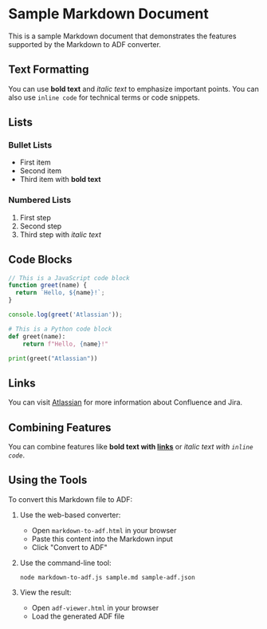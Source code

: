 # Sample Markdown Document

This is a sample Markdown document that demonstrates the features supported by the Markdown to ADF converter.

## Text Formatting

You can use **bold text** and *italic text* to emphasize important points. You can also use `inline code` for technical terms or code snippets.

## Lists

### Bullet Lists

- First item
- Second item
- Third item with **bold text**

### Numbered Lists

1. First step
2. Second step
3. Third step with *italic text*

## Code Blocks

```javascript
// This is a JavaScript code block
function greet(name) {
  return `Hello, ${name}!`;
}

console.log(greet('Atlassian'));
```

```python
# This is a Python code block
def greet(name):
    return f"Hello, {name}!"

print(greet("Atlassian"))
```

## Links

You can visit [Atlassian](https://www.atlassian.com) for more information about Confluence and Jira.

## Combining Features

You can combine features like **bold text with [links](https://www.atlassian.com)** or *italic text with `inline code`*.

## Using the Tools

To convert this Markdown file to ADF:

1. Use the web-based converter:
   - Open `markdown-to-adf.html` in your browser
   - Paste this content into the Markdown input
   - Click "Convert to ADF"

2. Use the command-line tool:
   ```
   node markdown-to-adf.js sample.md sample-adf.json
   ```

3. View the result:
   - Open `adf-viewer.html` in your browser
   - Load the generated ADF file